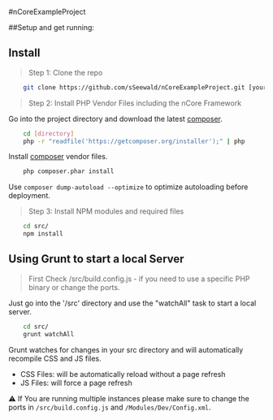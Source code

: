 #nCoreExampleProject

>

##Setup and get running:


Install
-------

> Step 1: Clone the repo

```bash
    git clone https://github.com/sSeewald/nCoreExampleProject.git [your project name - directory to clone]
```

    
> Step 2: Install PHP Vendor Files including the nCore Framework

Go into the project directory and download the latest [composer](https://getcomposer.org).

```bash
    cd [directory]
    php -r "readfile('https://getcomposer.org/installer');" | php
```

Install [composer](https://getcomposer.org) vendor files.

```bash
    php composer.phar install
```

Use `composer dump-autoload --optimize` to optimize autoloading before deployment.

    
> Step 3: Install NPM modules and required files

```bash
    cd src/
    npm install
```

Using Grunt to start a local Server
------------------------------------

> First Check /src/build.config.js - if you need to use a specific PHP binary or change the ports.

Just go into the '/src' directory and use the "watchAll" task to start a local server.

```bash
    cd src/
    grunt watchAll
```

Grunt watches for changes in your src directory and will automatically recompile CSS and JS files.

- CSS Files: will be automatically reload without a page refresh
- JS Files: will force a page refresh

:warning: If You are running multiple instances please make sure to change the ports in `/src/build.config.js` and `/Modules/Dev/Config.xml`.

